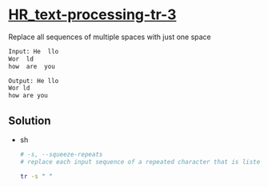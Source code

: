 # [HR_text-processing-tr-3](https://www.hackerrank.com/challenges/text-processing-tr-3)

Replace all sequences of multiple spaces with just one space

```txt
Input: He  llo
Wor  ld
how  are  you

Output: He llo
Wor ld
how are you
```

## Solution

* sh

  ```sh
  # -s, --squeeze-repeats
  # replace each input sequence of a repeated character that is listed in SET1 with a single occurrence of that character

  tr -s " "
  ```
